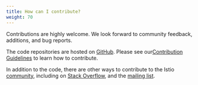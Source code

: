 ```yaml
---
title: How can I contribute?
weight: 70
---
```


Contributions are highly welcome. We look forward to community feedback, additions, and bug reports.

The code repositories are hosted on [GitHub](https://github.com/istio). Please see our[Contribution Guidelines](https://github.com/istio/community/blob/master/CONTRIBUTING.md) to learn how to contribute.

In addition to the code, there are other ways to contribute to the Istio [community](/about/community/), including on
[Stack Overflow](https://stackoverflow.com/questions/tagged/istio), and the [mailing list](https://groups.google.com/forum/#!forum/istio-users).
